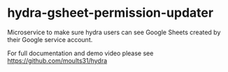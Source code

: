 # hydra-gsheet-permission-updater
Microservice to make sure hydra users can see Google Sheets created by their Google service account.

For full documentation and demo video please see https://github.com/moults31/hydra
